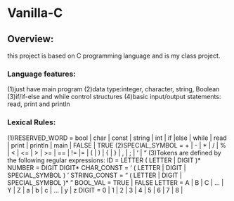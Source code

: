 # Vanilla-C

Overview:
----------
this project is based on C programming language and is my class project.

### Language features:
(1)just have main program
(2)data type:integer, character, string, Boolean
(3)if/if-else and while control structures
(4)basic input/output statements: read, print and println

### Lexical Rules:
(1)RESERVED_WORD = bool | char | const | string | int |
                     if |else | while | read | print | println |
                   main | FALSE | TRUE
(2)SPECIAL_SYMBOL = + | - | * | / | % | < | <= | > | >= | == |
                    != |= | ( | ) | { | } | , | ; | ‘ | “
(3)Tokens are defined by the following regular expressions:
	ID = LETTER ( LETTER | DIGIT )*
	NUMBER = DIGIT DIGIT*
	CHAR_CONST = ‘ ( LETTER | DIGIT | SPECIAL_SYMBOL ) ’
	STRING_CONST = “ ( LETTER | DIGIT | SPECIAL_SYMBOL )* ”
	BOOL_VAL = TRUE | FALSE
	LETTER = A | B | C | … | Y | Z | a | b | c | … | y | z
	DIGIT = 0 | 1 | 2 | 3 | 4 | 5 | 6 | 7 | 8 |
	
